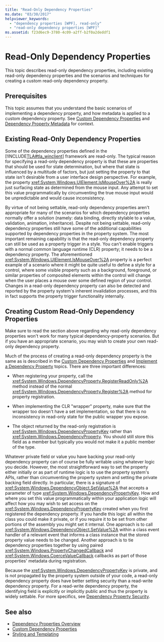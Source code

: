 ```yaml
---
title: "Read-Only Dependency Properties"
ms.date: "03/30/2017"
helpviewer_keywords: 
  - "dependency properties [WPF], read-only"
  - "read-only dependency properties [WPF]"
ms.assetid: f23d6ec9-3780-4c09-a2ff-b2f0a2deddf1
---
```

# Read-Only Dependency Properties
This topic describes read-only dependency properties, including existing read-only dependency properties and the scenarios and techniques for creating a custom read-only dependency property.  

<a name="prerequisites"></a>   
## Prerequisites  
 This topic assumes that you understand the basic scenarios of implementing a dependency property, and how metadata is applied to a custom dependency property. See [Custom Dependency Properties](custom-dependency-properties.md) and [Dependency Property Metadata](dependency-property-metadata.md) for context.  
  
<a name="existing"></a>   
## Existing Read-Only Dependency Properties  
 Some of the dependency properties defined in the [!INCLUDE[TLA#tla_winclient](../../../../includes/tlasharptla-winclient-md.md)] framework are read-only. The typical reason for specifying a read-only dependency property is that these are properties that should be used for state determination, but where that state is influenced by a multitude of factors, but just setting the property to that state isn't desirable from a user interface design perspective. For example, the property <xref:System.Windows.UIElement.IsMouseOver%2A> is really just surfacing state as determined from the mouse input. Any attempt to set this value programmatically by circumventing the true mouse input would be unpredictable and would cause inconsistency.  
  
 By virtue of not being settable, read-only dependency properties aren't appropriate for many of the scenarios for which dependency properties normally offer a solution (namely: data binding, directly stylable to a value, validation, animation, inheritance). Despite not being settable, read-only dependency properties still have some of the additional capabilities supported by dependency properties in the property system. The most important remaining capability is that the read-only dependency property can still be used as a property trigger in a style. You can't enable triggers with a normal common language runtime (CLR) property; it needs to be a dependency property. The aforementioned <xref:System.Windows.UIElement.IsMouseOver%2A> property is a perfect example of a scenario where it might be quite useful to define a style for a control, where some visible property such as a background, foreground, or similar properties of composited elements within the control will change when the user places a mouse over some defined region of your control. Changes in a read-only dependency property can also be detected and reported by the property system's inherent invalidation processes, and this in fact supports the property trigger functionality internally.  
  
<a name="new"></a>   
## Creating Custom Read-Only Dependency Properties  
 Make sure to read the section above regarding why read-only dependency properties won't work for many typical dependency-property scenarios. But if you have an appropriate scenario, you may wish to create your own read-only dependency property.  
  
 Much of the process of creating a read-only dependency property is the same as is described in the [Custom Dependency Properties](custom-dependency-properties.md) and [Implement a Dependency Property](how-to-implement-a-dependency-property.md) topics. There are three important differences:  
  
- When registering your property, call the <xref:System.Windows.DependencyProperty.RegisterReadOnly%2A> method instead of the normal <xref:System.Windows.DependencyProperty.Register%2A> method for property registration.  
  
- When implementing the CLR "wrapper" property, make sure that the wrapper too doesn't have a set implementation, so that there is no inconsistency in read-only state for the public wrapper you expose.  
  
- The object returned by the read-only registration is <xref:System.Windows.DependencyPropertyKey> rather than <xref:System.Windows.DependencyProperty>. You should still store this field as a member but typically you would not make it a public member of the type.  
  
 Whatever private field or value you have backing your read-only dependency property can of course be fully writable using whatever logic you decide. However, the most straightforward way to set the property either initially or as part of runtime logic is to use the property system's APIs, rather than circumventing the property system and setting the private backing field directly. In particular, there is a signature of <xref:System.Windows.DependencyObject.SetValue%2A> that accepts a parameter of type <xref:System.Windows.DependencyPropertyKey>. How and where you set this value programmatically within your application logic will affect how you may wish to set access on the <xref:System.Windows.DependencyPropertyKey> created when you first registered the dependency property. If you handle this logic all within the class you could make it private, or if you require it to be set from other portions of the assembly you might set it internal. One approach is to call <xref:System.Windows.DependencyObject.SetValue%2A> within a class event handler of a relevant event that informs a class instance that the stored property value needs to be changed. Another approach is to tie dependency properties together by using paired <xref:System.Windows.PropertyChangedCallback> and <xref:System.Windows.CoerceValueCallback> callbacks as part of those properties' metadata during registration.  
  
 Because the <xref:System.Windows.DependencyPropertyKey> is private, and is not propagated by the property system outside of your code, a read-only dependency property does have better setting security than a read-write dependency property. For a read-write dependency property, the identifying field is explicitly or implicitly public and thus the property is widely settable. For more specifics, see [Dependency Property Security](dependency-property-security.md).  
  
## See also

- [Dependency Properties Overview](dependency-properties-overview.md)
- [Custom Dependency Properties](custom-dependency-properties.md)
- [Styling and Templating](../controls/styling-and-templating.md)
